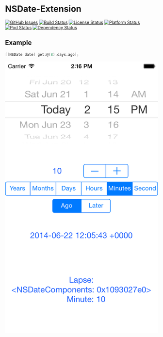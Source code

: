 # NSDate-Extension
[![GitHub Issues](http://img.shields.io/github/issues/alexruperez/NSDate-Extension.svg?style=flat)](http://github.com/alexruperez/NSDate-Extension/issues)
[![Build Status](http://img.shields.io/travis/alexruperez/NSDate-Extension.svg?style=flat)](https://travis-ci.org/alexruperez/NSDate-Extension)
[![License Status](http://img.shields.io/cocoapods/l/NSDate-Extension.svg?style=flat)](http://opensource.org/licenses/MIT)
[![Platform Status](http://img.shields.io/cocoapods/p/NSDate-Extension.svg?style=flat)](https://developer.apple.com)
[![Pod Status](http://img.shields.io/cocoapods/v/NSDate-Extension.svg?style=flat)](https://github.com/CocoaPods/Specs/blob/master/Specs/NSDate-Extension/0.0.2/NSDate-Extension.podspec.json)
[![Dependency Status](https://www.versioneye.com/objective-c/nsdate-extension/0.0.2/badge.svg?style=flat)](https://www.versioneye.com/objective-c/nsdate-extension/0.0.2)

## Example
```objectivec
[[NSDate date] get:@(8).days.ago];
```

![NSDate-Extension](https://raw.githubusercontent.com/alexruperez/NSDate-Extension/master/Example.png)
